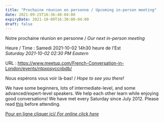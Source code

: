```yaml
---
title: "Prochaine réunion en personne / Upcoming in-person meeting"
date: 2021-09-25T16:36:48-04:00
expiryDate: 2021-10-09T16:30:00-04:00
draft: false
---
```


Notre prochaine réunion en personne / _Our next in-person meeting_

Heure / Time
: Samedi 2021-10-02 14h30 heure de l'Est  
  _Saturday 2021-10-02 02:30 PM Eastern_

URL
: https://www.meetup.com/French-Conversation-in-London/events/ntpxpsyccnbdb/

<!--more-->

Nous espérons vous voir là-bas! / _Hope to see you there!_

We have some beginners, lots of intermediate-level, and some advanced/expert-level speakers. We help each other learn while enjoying good conversations! We have met every Saturday since July 2012. Please read [this](/about/) before attending.

[Pour en ligne cliquer ici/ _For online click here_](/meeting/2021-10-02-online/)
